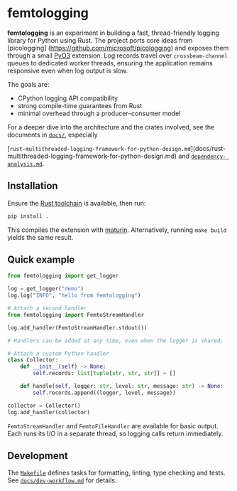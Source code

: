 # femtologging

**femtologging** is an experiment in building a fast, thread-friendly logging
library for Python using Rust. The project ports core ideas from [picologging]
(<https://github.com/microsoft/picologging>) and exposes them through a small
[PyO3](https://pyo3.rs/) extension. Log records travel over `crossbeam-channel`
queues to dedicated worker threads, ensuring the application remains responsive
even when log output is slow.

The goals are:

- CPython logging API compatibility
- strong compile-time guarantees from Rust
- minimal overhead through a producer–consumer model

For a deeper dive into the architecture and the crates involved, see the
documents in [`docs/`](./docs), especially

<!-- markdownlint-disable-next-line MD013 -->

[`rust-multithreaded-logging-framework-for-python-design.md`](docs/rust-
multithreaded-logging-framework-for-python-design.md) and [`dependency-
analysis.md`](docs/dependency-analysis.md).

## Installation

Ensure the [Rust toolchain](https://www.rust-lang.org/tools/install) is
available, then run:

```bash
pip install .
```

This compiles the extension with [maturin](https://maturin.rs/). Alternatively,
running `make build` yields the same result.

## Quick example

```python
from femtologging import get_logger

log = get_logger("demo")
log.log("INFO", "hello from femtologging")

# Attach a second handler
from femtologging import FemtoStreamHandler

log.add_handler(FemtoStreamHandler.stdout())

# Handlers can be added at any time, even when the logger is shared.

# Attach a custom Python handler
class Collector:
    def __init__(self) -> None:
        self.records: list[tuple[str, str, str]] = []

    def handle(self, logger: str, level: str, message: str) -> None:
        self.records.append((logger, level, message))

collector = Collector()
log.add_handler(collector)
```

`FemtoStreamHandler` and `FemtoFileHandler` are available for basic output. Each
runs its I/O in a separate thread, so logging calls return immediately.

## Development

The [`Makefile`](./Makefile) defines tasks for formatting, linting, type
checking and tests. See [`docs/dev-workflow.md`](docs/dev-workflow.md) for
details.
